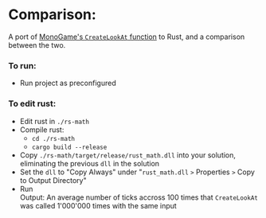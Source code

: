 # Comparison:
A port of [MonoGame's `CreateLookAt` function](https://github.com/MonoGame/MonoGame/blob/develop/MonoGame.Framework/Matrix.cs#L761) to Rust, and a comparison between the two. 
### To run:
- Run project as preconfigured
### To edit rust:
- Edit rust in `./rs-math`
- Compile rust:
  - `cd ./rs-math`
  - `cargo build --release`
- Copy `./rs-math/target/release/rust_math.dll` into your solution, eliminating the previous `dll` in the solution
- Set the `dll` to "Copy Always" under "`rust_math.dll` `>` Properties `>` Copy to Output Directory"
- Run  
Output: An average number of ticks accross 100 times that `CreateLookAt` was called 1'000'000 times with the same input
